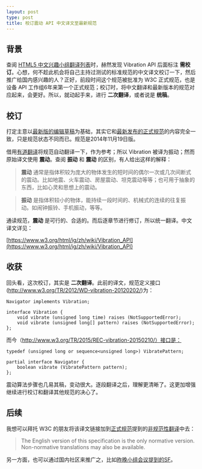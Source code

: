 ```yaml
---
layout: post
type: post
title: 校订震动 API 中文译文至最新规范
---
```


## 背景

查阅 [HTML5 中文兴趣小组翻译列表](https://www.w3.org/html/ig/zh/wiki/%E7%BF%BB%E8%AF%91)时，赫然发现 Vibration API 后面标注 **需校订**。心想，何不趁此机会将自己主持过测试的标准规范的中文译文校订一下，然后推广给国内感兴趣的人？正好，前段时间这个规范被批准为 W3C 正式规范，也是设备 API 工作组6年来第一个正式规范；校订时，将中文翻译和最新版本的规范对应起来，会更好。所以，就动起手来，进行 **二次翻译**，或者说是 **统稿**。

## 校订

打定主意以[最新版的编辑草稿](http://dev.w3.org/2009/dap/vibration/)为基础，其实它和[最新发布的正式规范](http://www.w3.org/TR/vibration/)的内容完全一致，只是规范状态不同而已。规范是2014年11月19日版。

借用[有道翻译](http://fanyi.youdao.com/)将规范自动翻译一下，作为参考；所以 Vibration 被译为振动；然而原始译文使用 **震动**。查阅 **振动** 和 **震动** 的区别，有人给出这样的解释：

> **震动** 通常是指体积较为庞大的物体发生的短时间的偶尔一次或几次间断式的震动。比如地震、火车震动、房屋震动、坦克震动等等；也可用于抽象的东西，比如心灵和思想上的震动。

> **振动** 是指体积较小的物体，能持续一段时间的、机械式的连续的往复振动。如闹钟振铃、手机振动，等等。

通读规范，**震动** 是可行的、合适的。而后逐章节进行修订，所以统一翻译。中文译文详见：

[https://www.w3.org/html/ig/zh/wiki/Vibration_API](https://www.w3.org/html/ig/zh/wiki/Vibration_API)

## 收获

回头看，这次校订，其实是 **二次翻译**。此前的译文，规范定义接口(http://www.w3.org/TR/2012/WD-vibration-20120202/)为：

~~~
Navigator implements Vibration;

interface Vibration {
    void vibrate (unsigned long time) raises (NotSupportedError);
    void vibrate (unsigned long[] pattern) raises (NotSupportedError);
};
~~~

而今（http://www.w3.org/TR/2015/REC-vibration-20150210/）接口是：

~~~
typedef (unsigned long or sequence<unsigned long>) VibratePattern;

partial interface Navigator {
    boolean vibrate (VibratePattern pattern);
};
~~~

震动算法步骤也几易其稿，变动很大。逐段翻译之后，理解更清晰了。这更加增强继续进行校订和翻译其他规范的决心了。

## 后续

我想可以拜托 W3C 的朋友将该译文链接加到[正式规范](http://www.w3.org/TR/vibration/)提到的[非规范性翻译](http://www.w3.org/Consortium/Translation/)中去：

> The English version of this specification is the only normative version. Non-normative translations may also be available.

另一方面，也可以通过国内社区来推广之，比如[昨晚小组会议提到的SF](https://lists.w3.org/Archives/Public/public-html-ig-zh/2015Mar/0016.html)。

